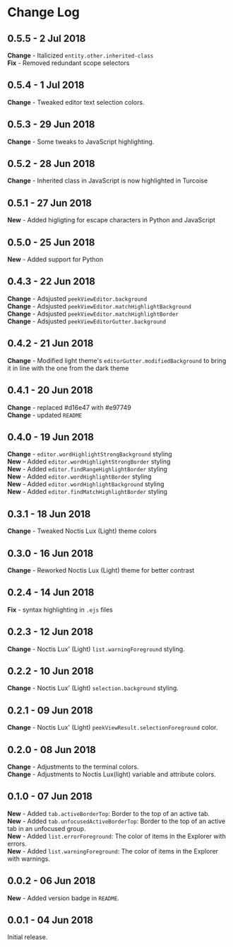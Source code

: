 # Change Log

## **0.5.5** - 2 Jul 2018

**Change** - Italicized `entity.other.inherited-class`<br>
**Fix** - Removed redundant scope selectors

## **0.5.4** - 1 Jul 2018

**Change** - Tweaked editor text selection colors.

## **0.5.3** - 29 Jun 2018

**Change** - Some tweaks to JavaScript highlighting.

## **0.5.2** - 28 Jun 2018

**Change** - Inherited class in JavaScript is now highlighted in Turcoise

## **0.5.1** - 27 Jun 2018

**New** - Added higligting for escape characters in Python and JavaScript

## **0.5.0** - 25 Jun 2018

**New** - Added support for Python

## **0.4.3** - 22 Jun 2018

**Change** - Adsjusted `peekViewEditor.background` <br>
**Change** - Adsjusted `peekViewEditor.matchHighlightBackground` <br>
**Change** - Adsjusted `peekViewEditor.matchHighlightBorder` <br>
**Change** - Adsjusted `peekViewEditorGutter.background` <br>

## **0.4.2** - 21 Jun 2018

**Change** - Modified light theme's `editorGutter.modifiedBackground` to bring it in line with the one from the dark theme

## **0.4.1** - 20 Jun 2018

**Change** - replaced #d16e47 with #e97749<br>
**Change** - updated `README`

## **0.4.0** - 19 Jun 2018

**Change** - `editor.wordHighlightStrongBackground` styling<br>
**New** - Added `editor.wordHighlightStrongBorder` styling<br>
**New** - Added `editor.findRangeHighlightBorder` styling<br>
**New** - Added `editor.wordHighlightBorder` styling<br>
**New** - Added `editor.wordHighlightBackground` styling<br>
**New** - Added `editor.findMatchHighlightBorder` styling<br>

## **0.3.1** - 18 Jun 2018

**Change** - Tweaked Noctis Lux (Light) theme colors

## **0.3.0** - 16 Jun 2018

**Change** - Reworked Noctis Lux (Light) theme for better contrast

## **0.2.4** - 14 Jun 2018

**Fix** - syntax highlighting in `.ejs` files

## **0.2.3** - 12 Jun 2018

**Change** - Noctis Lux' (Light) `list.warningForeground` styling.

## **0.2.2** - 10 Jun 2018

**Change** - Noctis Lux' (Light) `selection.background` styling.

## **0.2.1** - 09 Jun 2018

**Change** - Noctis Lux' (Light) `peekViewResult.selectionForeground` color.

## **0.2.0** - 08 Jun 2018

**Change** - Adjustments to the terminal colors.<br>
**Change** - Adjustments to Noctis Lux(light) variable and attribute colors.

## **0.1.0** - 07 Jun 2018

**New** - Added `tab.activeBorderTop`: Border to the top of an active tab.<br>
**New** - Added `tab.unfocusedActiveBorderTop`: Border to the top of an active tab in an unfocused group.<br>
**New** - Added `list.errorForeground`: The color of items in the Explorer with errors.<br>
**New** - Added `list.warningForeground`: The color of items in the Explorer with warnings.

## **0.0.2** - 06 Jun 2018

**New** - Added version badge in `README`.

## **0.0.1** - 04 Jun 2018

Initial release.
